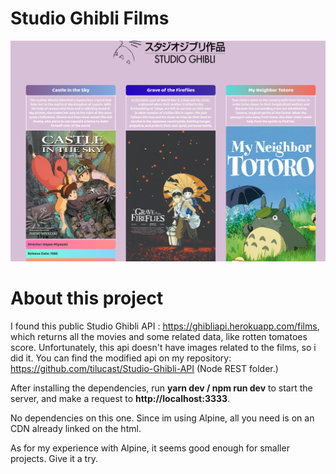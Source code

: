 # Studio Ghibli Films
<img src="./ghibli.png"></img>


# About this project

I found this public Studio Ghibli API : https://ghibliapi.herokuapp.com/films, which returns all the movies and some related data, like rotten tomatoes score.
Unfortunately, this api doesn't have images related to the films, so i did it. You can find the modified api on my repository: https://github.com/tilucast/Studio-Ghibli-API (Node REST folder.) 

After installing the dependencies, run **yarn dev / npm run dev** to start the server, and make a request to **http://localhost:3333**.

No dependencies on this one. Since im using Alpine, all you need is on an CDN already linked on the html.

As for my experience with Alpine, it seems good enough for smaller projects. Give it a try.
